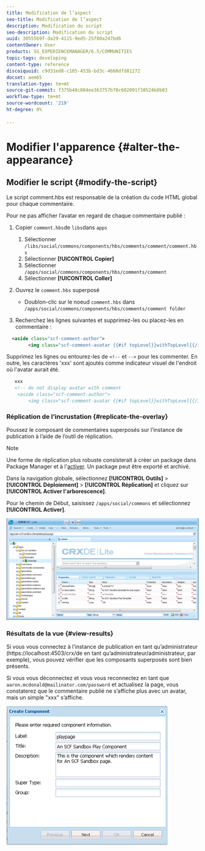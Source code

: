 ```yaml
---
title: Modification de l’aspect
seo-title: Modification de l’aspect
description: Modification du script
seo-description: Modification du script
uuid: 30555b9f-da29-4115-9ed5-25f80a247bd6
contentOwner: User
products: SG_EXPERIENCEMANAGER/6.5/COMMUNITIES
topic-tags: developing
content-type: reference
discoiquuid: c9d31ed8-c105-453b-bd3c-4660dfd81272
docset: aem65
translation-type: tm+mt
source-git-commit: f375b40c084ee363757b78c602091f38524b8b03
workflow-type: tm+mt
source-wordcount: '219'
ht-degree: 0%

---
```



# Modifier l&#39;apparence {#alter-the-appearance}

## Modifier le script {#modify-the-script}

Le script comment.hbs est responsable de la création du code HTML global pour chaque commentaire.

Pour ne pas afficher l’avatar en regard de chaque commentaire publié :

1. Copier `comment.hbs`de `libs`dans `apps`

   1. Sélectionner `/libs/social/commons/components/hbs/comments/comment/comment.hbs`
   1. Sélectionner **[!UICONTROL Copier]**
   1. Sélectionner `/apps/social/commons/components/hbs/comments/comment`
   1. Sélectionner **[!UICONTROL Coller]**

1. Ouvrez le `comment.hbs` superposé

   * Doublon-clic sur le noeud `comment.hbs` dans `/apps/social/commons/components/hbs/comments/comment folder`

1. Recherchez les lignes suivantes et supprimez-les ou placez-les en commentaire :

```xml
  <aside class="scf-comment-author">
        <img class="scf-comment-avatar {{#if topLevel}}withTopLevel{{/if}}" src="{{author.avatarUrl}}"></img>
```

Supprimez les lignes ou entourez-les de `<!--` et `-->` pour les commenter. En outre, les caractères &#39;xxx&#39; sont ajoutés comme indicateur visuel de l&#39;endroit où l&#39;avatar aurait été.

```xml
   xxx
   <!-- do not display avatar with comment
    <aside class="scf-comment-author">
        <img class="scf-comment-avatar {{#if topLevel}}withTopLevel{{/if}}" src="{{author.avatarUrl}}"></img>
```

### Réplication de l’incrustation {#replicate-the-overlay}

Poussez le composant de commentaires superposés sur l’instance de publication à l’aide de l’outil de réplication.

>[!NOTE]
>
>Une forme de réplication plus robuste consisterait à créer un package dans Package Manager et à l&#39;[activer](/help/sites-administering/package-manager.md#replicating-packages). Un package peut être exporté et archivé.

Dans la navigation globale, sélectionnez **[!UICONTROL Outils]** > **[!UICONTROL Déploiement]** > **[!UICONTROL Réplication]** et cliquez sur **[!UICONTROL Activer l&#39;arborescence]**.

Pour le chemin de Début, saisissez `/apps/social/commons` et sélectionnez **[!UICONTROL Activer]**.

![verify-content-template](assets/verify-content-template.png)

### Résultats de la vue {#view-results}

Si vous vous connectez à l’instance de publication en tant qu’administrateur (https://localhost:4503/crx/de en tant qu’administrateur/administrateur, par exemple), vous pouvez vérifier que les composants superposés sont bien présents.

Si vous vous déconnectez et vous vous reconnectez en tant que `aaron.mcdonald@mailinator.com/password` et actualisez la page, vous constaterez que le commentaire publié ne s’affiche plus avec un avatar, mais un simple &quot;xxx&quot; s’affiche.

![create-template-component](assets/create-template-component.png)

